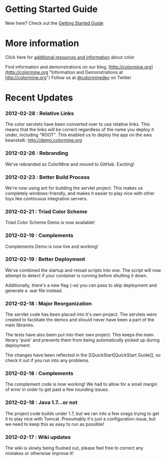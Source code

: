 # Getting Started Guide
New here? Check out the [Getting Started Guide](https://github.com/colormine/colorMine/wiki/Getting-Started)

# More information 
Click here for [additional resources and information](https://github.com/colormine/colorMine/wiki/Helpful-links) about color

Find information and demonstrations on our blog, [http://colormine.org](http://colormine.org "Information and Demonstrations at http://colormine.org")
Follow us at [@colorminedev](http://twitter.com/colorminedev/ "@ColorMineDev on Twitter") on Twitter

# Recent Updates

### 2012-02-28 : Relative Links
The color servlets have been converted over to use relative links. This means that the links will be correct regardless of the name you deploy it under, including "ROOT". This enabled us to deploy the app on the aws beanstalk: http://demo.colormine.org

### 2012-02-26 : Rebranding
We've rebranded as ColorMine and moved to GitHub. Exciting!

### 2012-02-23 : Better Build Process
We're now using ant for building the servlet project. This makes us completely windows-friendly, and makes it easier to play nice with other toys like continuous integration servers.

### 2012-02-21 : Triad Color Scheme
Triad Color Scheme Demo is now available!

### 2012-02-19 : Complements
Complements Demo is now live and working!

### 2012-02-19 : Better Deployment
We've combined the startup and reload scripts into one. The script will now attempt to detect if your container is running before shutting it down.

Additionally, there's a new flag (-w) you can pass to skip deployment and generate a .war file instead.

### 2012-02-18 : Major Reorganization
The servlet code has been placed into it's own project. The servlets were created to facilitate the demos and should never have been a part of the main libraries.

The tests have also been put into their own project. This keeps the main library 'pure' and prevents them from being automatically picked up during deployment.

The changes have been reflected in the [[QuickStart|QuickStart Guide]], so check it out if you run into any problems.

### 2012-02-18 : Complements
The complement code is now working! We had to allow for a small margin of error in order to get past a few rounding issues.

### 2012-02-18 : Java 1.7...or not
The project code builds under 1.7, but we ran into a few snags trying to get it to play nice with Tomcat. Presumably it's just a configuration issue, but we need to keep this as easy to run as possible!

### 2012-02-17 : Wiki updates
The wiki is slowly being flushed out, please feel free to correct any mistakes or otherwise improve it!